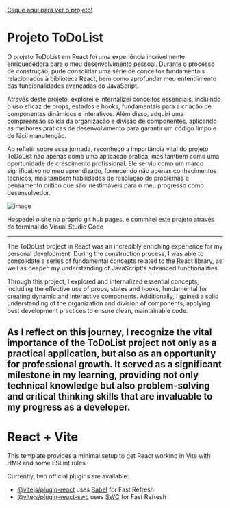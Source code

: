 <a href="https://devgustavogantois.github.io/TodoList-em-React/">Clique aqui para ver o projeto!</a>
<h1>Projeto ToDoList</h1>

<p>O projeto ToDoList em React foi uma experiência incrivelmente enriquecedora para o meu desenvolvimento pessoal. Durante o processo de construção, pude consolidar uma série de conceitos fundamentais relacionados à biblioteca React, bem como aprofundar meu entendimento das funcionalidades avançadas do JavaScript.

Através deste projeto, explorei e internalizei conceitos essenciais, incluindo o uso eficaz de props, estados e hooks, fundamentais para a criação de componentes dinâmicos e interativos. Além disso, adquiri uma compreensão sólida da organização e divisão de componentes, aplicando as melhores práticas de desenvolvimento para garantir um código limpo e de fácil manutenção.

Ao refletir sobre essa jornada, reconheço a importância vital do projeto ToDoList não apenas como uma aplicação prática, mas também como uma oportunidade de crescimento profissional. Ele serviu como um marco significativo no meu aprendizado, fornecendo não apenas conhecimentos técnicos, mas também habilidades de resolução de problemas e pensamento crítico que são inestimáveis para o meu progresso como desenvolvedor.</p>

![image](https://github.com/DevGustavoGantois/TodoList-em-React/assets/123424700/4ecbc77a-4d7f-4b7c-bcc4-23d1b78f1017)



<p>Hospedei o site no próprio git hub pages, e commitei este projeto através do terminal do Visual Studio Code</p>

-------------------------------------------------------------------------------------------------------------------------------------------------------------------------




<p>The ToDoList project in React was an incredibly enriching experience for my personal development. During the construction process, I was able to consolidate a series of fundamental concepts related to the React library, as well as deepen my understanding of JavaScript's advanced functionalities.

Through this project, I explored and internalized essential concepts, including the effective use of props, states and hooks, fundamental for creating dynamic and interactive components. Additionally, I gained a solid understanding of the organization and division of components, applying best development practices to ensure clean, maintainable code.

As I reflect on this journey, I recognize the vital importance of the ToDoList project not only as a practical application, but also as an opportunity for professional growth. It served as a significant milestone in my learning, providing not only technical knowledge but also problem-solving and critical thinking skills that are invaluable to my progress as a developer.</p>
--------------------------------------------------------------------------------------------------------------------------------------------------------------------------------------------------

# React + Vite

This template provides a minimal setup to get React working in Vite with HMR and some ESLint rules.

Currently, two official plugins are available:

- [@vitejs/plugin-react](https://github.com/vitejs/vite-plugin-react/blob/main/packages/plugin-react/README.md) uses [Babel](https://babeljs.io/) for Fast Refresh
- [@vitejs/plugin-react-swc](https://github.com/vitejs/vite-plugin-react-swc) uses [SWC](https://swc.rs/) for Fast Refresh
